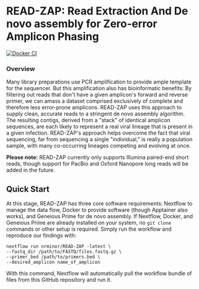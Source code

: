 # READ-ZAP: Read Extraction And De novo assembly for Zero-error Amplicon Phasing
[![Docker CI](https://github.com/nrminor/READ-ZAP/actions/workflows/docker-image.yaml/badge.svg)](https://github.com/nrminor/READ-ZAP/actions/workflows/docker-image.yaml)

### Overview
Many library preparations use PCR amplification to provide ample template for the sequencer. But this amplification also has bioinformatic benefits: By filtering out reads that don't have a given amplicon's forward and reverse primer, we can amass a dataset comprised exclusively of complete and therefore less error-prone amplicons. READ-ZAP uses this approach to supply clean, accurate reads to a stringent de novo assembly algorithm. The resulting contigs, derived from a "stack" of identical amplicon sequences, are each likely to represent a real viral lineage that is present in a given infection. READ-ZAP's approach helps overcome the fact that viral sequencing, far from sequencing a single "individual," is really a population sample, with many co-occurring lineages competing and evolving at once.

**Please note:** READ-ZAP currently only supports Illumina paired-end short reads, though support for PacBio and Oxford Nanopore long reads will be added in the future.

## Quick Start

At this stage, READ-ZAP has three core software requirements: Nextflow to manage the data flow, Docker to provide software (though Apptainer also works), and Geneious Prime for de novo assembly. If Nextflow, Docker, and Geneious Prime are already installed on your system, no `git clone` commands or other setup is required. Simply run the workflow and reproduce our findings with:

```
nextflow run nrminor/READ-ZAP -latest \
--fastq_dir /path/to/FASTQ/files.fastq.gz \
--primer_bed /path/to/primers.bed \
--desired_amplicon name_of_amplicon
```

With this command, Nextflow will automatically pull the workflow bundle of files from this GitHub repository and run it.
